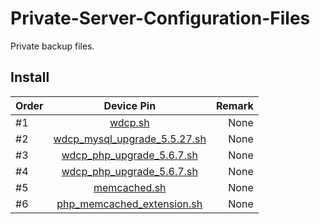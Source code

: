 # Private-Server-Configuration-Files
Private backup files.

Install
------------

| Order         | Device Pin                                                                                                                                        | Remark |
| ------------- |:-------------------------------------------------------------------------------------------------------------------------------------------------:| ------:|
| #1            | [wdcp.sh](https://github.com/lincanbin/Private-Server-Configuration-Files/tree/master/shell)                                                      | None   |
| #2            | [wdcp_mysql_upgrade_5.5.27.sh](https://github.com/lincanbin/Private-Server-Configuration-Files/blob/master/shell/wdcp_mysql_upgrade_5.5.27.sh)    | None   |
| #3            | [wdcp_php_upgrade_5.6.7.sh](https://github.com/lincanbin/Private-Server-Configuration-Files/blob/master/shell/wdcp_php_upgrade_5.6.7.sh)          | None   |
| #4            | [wdcp_php_upgrade_5.6.7.sh](https://github.com/lincanbin/Private-Server-Configuration-Files/blob/master/shell/wdcp_php_upgrade_5.6.7.sh)          | None   |
| #5            | [memcached.sh](https://github.com/lincanbin/Private-Server-Configuration-Files/blob/master/shell/memcached.sh)                                    | None   |
| #6            | [php_memcached_extension.sh](https://github.com/lincanbin/Private-Server-Configuration-Files/blob/master/shell/php_memcached_extension.sh)        | None   |
